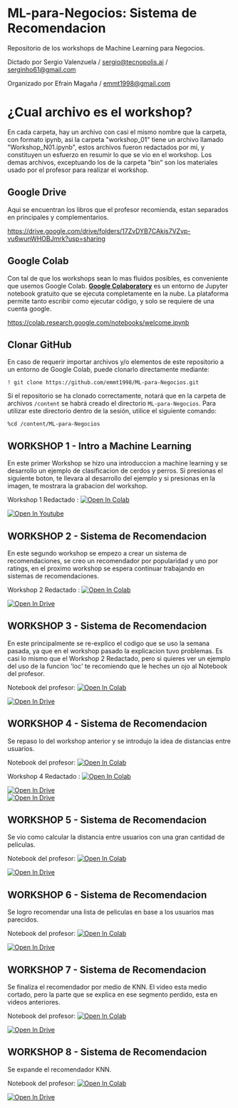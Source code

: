 # ML-para-Negocios: Sistema de Recomendacion
Repositorio de los workshops de Machine Learning para Negocios.

Dictado por Sergio Valenzuela / sergio@tecnopolis.ai / serginho61@gmail.com

Organizado por Efrain Magaña / emmt1998@gmail.com

# ¿Cual archivo es el workshop?
En cada carpeta, hay un archivo con casi el mismo nombre que la carpeta, con formato ipynb, asi la carpeta "workshop_01" tiene un archivo llamado "Workshop_N01.ipynb", estos archivos fueron redactados por mi, y constituyen un esfuerzo en resumir lo que se vio en el workshop.
Los demas archivos, exceptuando los de la carpeta "bin" son los materiales usado por el profesor para realizar el workshop.

## Google Drive
Aqui se encuentran los libros que el profesor recomienda, estan separados en principales y complementarios.

https://drive.google.com/drive/folders/17ZvDYB7CAkis7VZvp-vu6wunWHOBJmrk?usp=sharing
## Google Colab
Con tal de que los workshops sean lo mas fluidos posibles, es conveniente que usemos Google Colab. [**Google Colaboratory**](https://colab.research.google.com/notebooks/welcome.ipynb) es un entorno de Jupyter notebook gratuito que se ejecuta completamente en la nube. La plataforma permite tanto escribir como ejecutar código, y solo se requiere de una cuenta google.

https://colab.research.google.com/notebooks/welcome.ipynb

## Clonar GitHub
En caso de requerir importar archivos y/o elementos de este repositorio a un entorno de Google Colab, puede clonarlo directamente mediante:

`! git clone https://github.com/emmt1998/ML-para-Negocios.git`

Si el repositorio se ha clonado correctamente, notará que en la carpeta de archivos `/content` se habrá creado el directorio `ML-para-Negocios`. Para utilizar este directorio dentro de la sesión, utilice el siguiente comando:

`%cd /content/ML-para-Negocios`

## WORKSHOP 1 - Intro a Machine Learning
En este primer Workshop se hizo una introduccion a machine learning y se desarrollo un ejemplo de clasificacion de cerdos y perros.
Si presionas el siguiente boton, te llevara al desarrollo del ejemplo y si presionas en la imagen, te mostrara la grabacion del workshop.

Workshop 1 Redactado : [![Open In Colab](https://colab.research.google.com/assets/colab-badge.svg)](https://colab.research.google.com/github/emmt1998/ML-para-Negocios/blob/main/workshop_01/Workshop_N01.ipynb)

[![Open In Youtube](https://raw.githubusercontent.com/emmt1998/ML-para-Negocios/main/workshop_01/bin/wk1.png)](https://youtu.be/ntLB2bk-RQ8)  

## WORKSHOP 2 - Sistema de Recomendacion
En este segundo workshop se empezo a crear un sistema de recomendaciones, se creo un recomendador por popularidad y uno por ratings, en el proximo workshop se espera continuar trabajando en sistemas de recomendaciones.

Workshop 2 Redactado : [![Open In Colab](https://colab.research.google.com/assets/colab-badge.svg)](https://colab.research.google.com/github/emmt1998/ML-para-Negocios/blob/main/workshop_02/Workshop_N02.ipynb)

[![Open In Drive](https://raw.githubusercontent.com/emmt1998/ML-para-Negocios/main/workshop_02/bin/wk2.jpg)](https://drive.google.com/file/d/1i7b2y_T8lXUk9jdDlgikyqFqF3y3I_y6/view)  

## WORKSHOP 3 - Sistema de Recomendacion
En este principalmente se re-explico el codigo que se uso la semana pasada, ya que en el workshop pasado la explicacion tuvo problemas.
Es casi lo mismo que el Workshop 2 Redactado, pero si quieres ver un ejemplo del uso de la funcion 'loc' te recomiendo que le heches un ojo al Notebook del profesor.

Notebook del profesor: [![Open In Colab](https://colab.research.google.com/assets/colab-badge.svg)](https://colab.research.google.com/github/emmt1998/ML-para-Negocios/blob/main/workshop_03/Introducion_Recomendacion.ipynb)

[![Open In Drive](https://raw.githubusercontent.com/emmt1998/ML-para-Negocios/main/workshop_03/bin/wk3.jpg)](https://drive.google.com/file/d/1eOfeDEUKGVEPivehROl79MzsKGf4NRJ6/view)  

## WORKSHOP 4 - Sistema de Recomendacion
Se repaso lo del workshop anterior y se introdujo la idea de distancias entre usuarios.

Notebook del profesor: [![Open In Colab](https://colab.research.google.com/assets/colab-badge.svg)](https://colab.research.google.com/github/emmt1998/ML-para-Negocios/blob/main/workshop_04/Introducion_Recomendacion.ipynb)

Workshop 4 Redactado : [![Open In Colab](https://colab.research.google.com/assets/colab-badge.svg)](https://colab.research.google.com/github/emmt1998/ML-para-Negocios/blob/main/workshop_04/Workshop_N04.ipynb)

[![Open In Drive](https://raw.githubusercontent.com/emmt1998/ML-para-Negocios/main/workshop_04/bin/wk4-1.png)](https://drive.google.com/file/d/1iE2Irtxuq5Pm3yQRVe8vW0gnajuTsYzR/view)  
[![Open In Drive](https://raw.githubusercontent.com/emmt1998/ML-para-Negocios/main/workshop_04/bin/wk4-2.png)](https://drive.google.com/file/d/1V8NeOeVGg-qtB6BROBTbvJuaRkq8RJgX/view)

## WORKSHOP 5 - Sistema de Recomendacion
Se vio como calcular la distancia entre usuarios con una gran cantidad de peliculas.

Notebook del profesor: [![Open In Colab](https://colab.research.google.com/assets/colab-badge.svg)](https://colab.research.google.com/github/emmt1998/ML-para-Negocios/blob/main/workshop_05/Introducion_Recomendacion.ipynb)

[![Open In Drive](https://raw.githubusercontent.com/emmt1998/ML-para-Negocios/main/workshop_05/bin/wk5.png)](https://drive.google.com/file/d/19MYvjT2obebS7t00YQs25q4zzBszau45/view)  

## WORKSHOP 6 - Sistema de Recomendacion
Se logro recomendar una lista de peliculas en base a los usuarios mas parecidos.

Notebook del profesor: [![Open In Colab](https://colab.research.google.com/assets/colab-badge.svg)](https://colab.research.google.com/github/emmt1998/ML-para-Negocios/blob/main/workshop_06/Introducción_Recomendación.ipynb)

[![Open In Drive](https://raw.githubusercontent.com/emmt1998/ML-para-Negocios/main/workshop_06/bin/wk-6.jpg)](https://drive.google.com/file/d/1rNbK_Sb0BJD_NZMgd28fTiN3xzZ_7dkq/view)  

## WORKSHOP 7 - Sistema de Recomendacion

Se finaliza el recomendador por medio de KNN.
El video esta medio cortado, pero la parte que se explica en ese segmento perdido, esta en videos anteriores.

Notebook del profesor: [![Open In Colab](https://colab.research.google.com/assets/colab-badge.svg)](https://colab.research.google.com/github/emmt1998/ML-para-Negocios/blob/main/workshop_07/Introducción_Recomendación.ipynb)

[![Open In Drive](https://raw.githubusercontent.com/emmt1998/ML-para-Negocios/main/workshop_07/bin/wk7.jpg)](https://drive.google.com/file/d/1kt_SpeKwNr9lkPhEDcUkD2HbyurTensL/view) 

## WORKSHOP 8 - Sistema de Recomendacion

Se expande el recomendador KNN.

Notebook del profesor: [![Open In Colab](https://colab.research.google.com/assets/colab-badge.svg)](https://colab.research.google.com/github/emmt1998/ML-para-Negocios/blob/main/workshop_08/Introducción_Recomendación.ipynb)

[![Open In Drive](https://raw.githubusercontent.com/emmt1998/ML-para-Negocios/main/workshop_08/bin/wk8.jpg)](https://drive.google.com/file/d/1pczgwXyI6dWWVAvUyaIZn2vf1ptUBXBs/view)  
